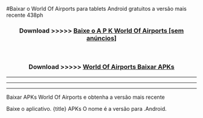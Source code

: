 #Baixar o World Of Airports   para tablets Android gratuitos a versão mais recente 438ph


<div align="center">
<h3>Download >>>>> <a href="https://pt-web.web.app/?pt= World Of Airports ">Baixe o A P K World Of Airports  [sem anúncios]</a></h3><br>

<h3>Download >>>>> <a href="https://pt-web.web.app/?pt= World Of Airports ">World Of Airports  Baixar APKs</a></h3>
</div>

----------------------------------------------------------

----------------------------------------------------------

----------------------------------------------------------

Baixar APKs World Of Airports  e obtenha a versão mais recente

Baixe o aplicativo. {title} APKs O nome é a versão para .Android.


